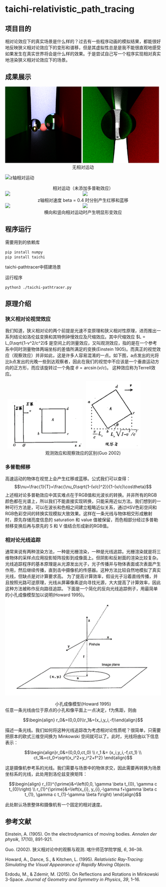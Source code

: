 # taichi-relativistic_path_tracing
## 项目目的
相对论效应下的真实场景是什么样的？过去有一些程序动画的模拟结果，都能很好地反映狭义相对论效应下的变形和谱移，但是其虚拟性总是是我不能很直观地感受如果发生在真实世界将会是什么样的效果。于是尝试自己写一个程序实现相对真实地渲染狭义相对论效应下的场景。
## 成果展示

<div>
  <img src="images/example_0.png" style="display: inline-block; width: 49%;">
  <img src="images/example_2.png" style="display: inline-block; width: 49%;">
</div>
<center>无相对运动</center>

![z轴相对运动](images/example_0.gif)
<center>相对运动（未添加多普勒效应）</center>

<div>
  <img src="images/example_0_1.gif" style="display: inline-block; width: 49%;">
  <img src="images/example_0_2.gif" style="display: inline-block; width: 49%;">
</div>

<center>z轴相对速度 beta = 0.4 时分别产生红移和蓝移 </center>

<div>
  <img src="images/example_0_3.gif" style="display: inline-block; width: 49%;">
  <img src="images/example_0_4.gif" style="display: inline-block; width: 49%;">
</div>
<center>横向和竖向相对运动时产生明显形变效应</center>

## 程序运行
需要用到的依赖库
```
pip install numpy
pip install taichi
```
taichi-pathtracer中搭建场景

运行程序
```
python3 ./taichi-pathtracer.py
```


## 原理介绍
### 狭义相对论视觉效应
我们知道，狭义相对论的两个前提是光速不变原理和狭义相对性原理，进而推出一系列结论如洛伦兹变换和其特例钟慢效应及尺缩效应。其中尺缩效应 $L = L_0\sqrt{1-v^2/c^2}$ 是空间上的测量效应，又叫观测效应，指的是在一个参考系中同时测量物体两端坐标的差值所满足的变换(Einstein 1905)。而真正的视觉效应（观察效应）并非如此，这是许多人容易混淆的一点。如下图，a点发出的光将比b点发出的光晚一些到达观察者，因此在我们的视觉中不应该是一个垂直运动方向的正方形，而应该旋转过一个角度 $\theta = \arcsin{(v/c)}$。 
这种效应称为Terrell效应。

<div>
  <img src="images/01.png" style="display: inline-block; width: 48%;">
  <img src="images/02.png" style="display: inline-block; width: 35%;">
</div>

<center>观测效应和观察效应的区别(Guo 2002)</center>


### 多普勒频移
高速运动的物体在视觉上会产生红移或蓝移。公式我们可以查得：
$$\nu=\frac{1}{T}=\frac{\nu_0\sqrt{1-(v/c)^2}}{1-(v/c)\cos\theta}$$
上述相对论多普勒效应中其实难点在于RGB值和光波长的转换。并非所有的RGB颜色都在光谱上，所以我们不能直接实现转换，只能采用近似方法。我们想到的一种可行方法是，可以在波长和色相之间建立粗略近似关系，通过HSV色彩空间和RGB色彩空间的转换实现模拟大致效果。这样在一条光线与物体相交形成散射时，原先存储亮度信息的 saturation 和 value 值被保留，而色相部分经过多普勒频移变换后再与原先的 S 和 V 值结合形成新的RGB值。

### 相对论光线追踪
通常来说有两种渲染方法，一种是光栅渲染，一种是光线追踪。光栅渲染就是将三维物体的采样点应用投影矩阵投影到成像面上。但阴影和反射面的渲染比较复杂。光线追踪程序的基本原理是从光源发出光子，光子传播并与物体表面或次表面产生作用，然后继续传播，直到击中摄像机的传感器。这种方法比较自然地模拟了真实光线，但缺点是对计算要求高。
为了提高计算效率，假设光子沿着直线传播，并且按照光路可逆原理，光线从屏幕像素逆向寻找光源，大大提高了计算效率，因此这种方法被称作反向路径追踪。
下面是一个简化的反向光线追踪例子，用最简单的小孔成像模型加以说明(Howard 1995)。
![小孔成像模型](images/pinhole.png)
<center>小孔成像模型(Howard 1995)</center>
任意一条光线由位于原点的小孔和像平面上一点决定，f为焦距，则由

$$\begin{align} r_0&=(0,0,0)\\r_1&=(x_i,y_i,-f)\end{align}$$

描述一条光线。我们如何将这种光线追踪改为考虑相对论性质呢？很简单，只需要把原本的欧式三维空间换为 Minkowski 空间就可以了。此时，光线将由以下信息表示：

$$\begin{align}r_0&=(0,0,0,ct_0) \\ r_1 &= (x_i,y_i,-f,ct_1) \\ ct_1&=ct_0+\sqrt{x_i^2+y_i^2+f^2} \end{align}$$

这是摄像机参考系的光线。我们需要与场景中的物体求交，因此需要再转换为场景坐标系的光线，此处用到洛伦兹变换矩阵：

$$\begin{align}
r_{0}^{\prime}&=\left(0,0, \gamma \beta t_{0}, \gamma c t_{0}\right) \\
r_{1}^{\prime}&=\left(x_{i}, y_{i},-\gamma f+\gamma \beta c t_{1}, \gamma c t_{1}-\gamma \beta f\right) 
\end{align}$$

此处默认场景整体和摄像机有一个固定的相对速度。

## 参考文献
Einstein, A. (1905). On the electrodynamics of moving bodies. _Annalen der physik_, _17_(10), 891-921.

Guo. (2002). 狭义相对论中的观察与观测. 喀什师范学院学报, _6_, 36–38.

Howard, A., Dance, S., & Kitchen, L. (1995). _Relativistic Ray-Tracing: Simulating the Visual Appearance of Rapidly Moving Objects_.

Erdodu, M., & Zdemir, M. (2015). On Reflections and Rotations in Minkowski 3-Space. _Journal of Geometry and Symmetry in Physics_, _39_, 1–16.